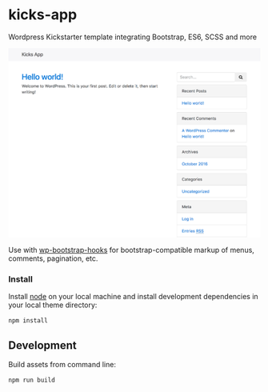 # kicks-app

Wordpress Kickstarter template integrating Bootstrap, ES6, SCSS and more

![Kicks App](screenshot.png?raw=true "Optional Title")

Use with [wp-bootstrap-hooks](https://github.com/rexblack/wp-bootstrap-hooks) for bootstrap-compatible markup of menus, comments, pagination, etc.

### Install

Install [node](https://nodejs.org/en/) on your local machine and install development dependencies in your local theme directory:

```cli
npm install
```

## Development

Build assets from command line:

```
npm run build
```

